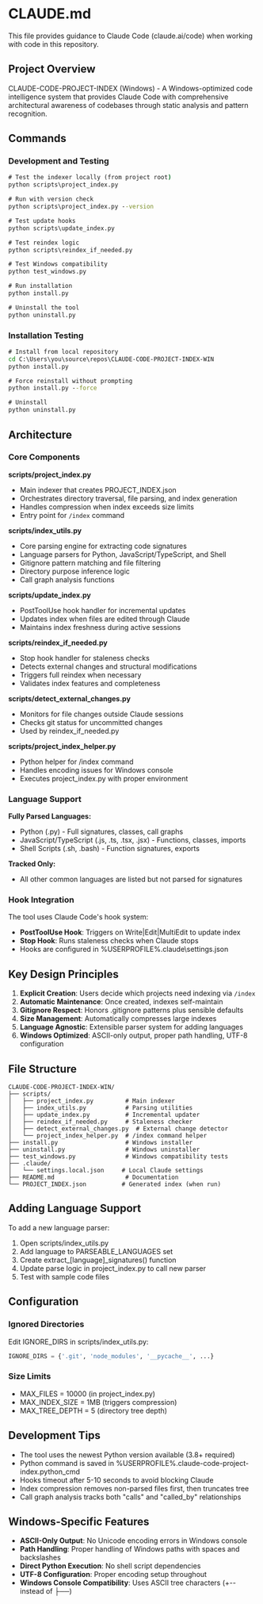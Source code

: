 # CLAUDE.md

This file provides guidance to Claude Code (claude.ai/code) when working with code in this repository.

## Project Overview

CLAUDE-CODE-PROJECT-INDEX (Windows) - A Windows-optimized code intelligence system that provides Claude Code with comprehensive architectural awareness of codebases through static analysis and pattern recognition.

## Commands

### Development and Testing
```cmd
# Test the indexer locally (from project root)
python scripts\project_index.py

# Run with version check
python scripts\project_index.py --version

# Test update hooks
python scripts\update_index.py

# Test reindex logic
python scripts\reindex_if_needed.py

# Test Windows compatibility
python test_windows.py

# Run installation
python install.py

# Uninstall the tool
python uninstall.py
```

### Installation Testing
```cmd
# Install from local repository
cd C:\Users\you\source\repos\CLAUDE-CODE-PROJECT-INDEX-WIN
python install.py

# Force reinstall without prompting
python install.py --force

# Uninstall
python uninstall.py
```

## Architecture

### Core Components

**scripts/project_index.py**
- Main indexer that creates PROJECT_INDEX.json
- Orchestrates directory traversal, file parsing, and index generation
- Handles compression when index exceeds size limits
- Entry point for `/index` command

**scripts/index_utils.py**
- Core parsing engine for extracting code signatures
- Language parsers for Python, JavaScript/TypeScript, and Shell
- Gitignore pattern matching and file filtering
- Directory purpose inference logic
- Call graph analysis functions

**scripts/update_index.py**
- PostToolUse hook handler for incremental updates
- Updates index when files are edited through Claude
- Maintains index freshness during active sessions

**scripts/reindex_if_needed.py**
- Stop hook handler for staleness checks
- Detects external changes and structural modifications
- Triggers full reindex when necessary
- Validates index features and completeness

**scripts/detect_external_changes.py**
- Monitors for file changes outside Claude sessions
- Checks git status for uncommitted changes
- Used by reindex_if_needed.py

**scripts/project_index_helper.py**
- Python helper for /index command
- Handles encoding issues for Windows console
- Executes project_index.py with proper environment

### Language Support

**Fully Parsed Languages:**
- Python (.py) - Full signatures, classes, call graphs
- JavaScript/TypeScript (.js, .ts, .tsx, .jsx) - Functions, classes, imports
- Shell Scripts (.sh, .bash) - Function signatures, exports

**Tracked Only:**
- All other common languages are listed but not parsed for signatures

### Hook Integration

The tool uses Claude Code's hook system:
- **PostToolUse Hook**: Triggers on Write|Edit|MultiEdit to update index
- **Stop Hook**: Runs staleness checks when Claude stops
- Hooks are configured in %USERPROFILE%\.claude\settings.json

## Key Design Principles

1. **Explicit Creation**: Users decide which projects need indexing via `/index`
2. **Automatic Maintenance**: Once created, indexes self-maintain
3. **Gitignore Respect**: Honors .gitignore patterns plus sensible defaults
4. **Size Management**: Automatically compresses large indexes
5. **Language Agnostic**: Extensible parser system for adding languages
6. **Windows Optimized**: ASCII-only output, proper path handling, UTF-8 configuration

## File Structure

```
CLAUDE-CODE-PROJECT-INDEX-WIN/
├── scripts/
│   ├── project_index.py         # Main indexer
│   ├── index_utils.py           # Parsing utilities
│   ├── update_index.py          # Incremental updater
│   ├── reindex_if_needed.py     # Staleness checker
│   ├── detect_external_changes.py  # External change detector
│   └── project_index_helper.py  # /index command helper
├── install.py                   # Windows installer
├── uninstall.py                 # Windows uninstaller
├── test_windows.py              # Windows compatibility tests
├── .claude/
│   └── settings.local.json     # Local Claude settings
├── README.md                    # Documentation
└── PROJECT_INDEX.json          # Generated index (when run)
```

## Adding Language Support

To add a new language parser:
1. Open scripts/index_utils.py
2. Add language to PARSEABLE_LANGUAGES set
3. Create extract_[language]_signatures() function
4. Update parse logic in project_index.py to call new parser
5. Test with sample code files

## Configuration

### Ignored Directories
Edit IGNORE_DIRS in scripts/index_utils.py:
```python
IGNORE_DIRS = {'.git', 'node_modules', '__pycache__', ...}
```

### Size Limits
- MAX_FILES = 10000 (in project_index.py)
- MAX_INDEX_SIZE = 1MB (triggers compression)
- MAX_TREE_DEPTH = 5 (directory tree depth)

## Development Tips

- The tool uses the newest Python version available (3.8+ required)
- Python command is saved in %USERPROFILE%\.claude-code-project-index\.python_cmd
- Hooks timeout after 5-10 seconds to avoid blocking Claude
- Index compression removes non-parsed files first, then truncates tree
- Call graph analysis tracks both "calls" and "called_by" relationships

## Windows-Specific Features

- **ASCII-Only Output**: No Unicode encoding errors in Windows console
- **Path Handling**: Proper handling of Windows paths with spaces and backslashes
- **Direct Python Execution**: No shell script dependencies
- **UTF-8 Configuration**: Proper encoding setup throughout
- **Windows Console Compatibility**: Uses ASCII tree characters (+-- instead of ├──)